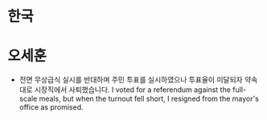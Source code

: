 # 한국
# 오세훈
* 전면 무상급식 실시를 반대하며 주민 투표를 실시하였으나 투표율이 미달되자 약속대로 시장직에서 사퇴했습니다.
  I voted for a referendum against the full-scale meals, but when the turnout fell short, I resigned from the mayor's office as promised.

